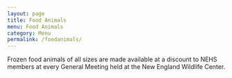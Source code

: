 ```yaml
---
layout: page
title: Food Animals
menu: Food Animals
category: Menu
permalink: /foodanimals/
---
```



Frozen food animals of all sizes are made available at a discount to NEHS members at every General Meeting held at the New England Wildlife Center.